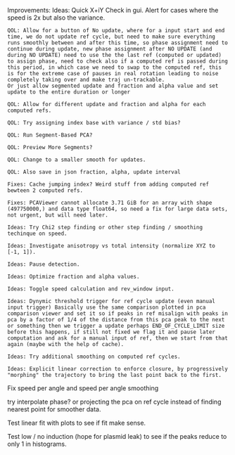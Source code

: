 Improvements:
    Ideas: Quick X+iY Check in gui. Alert for cases where the speed is 2x but also the variance.
    
    QOL: Allow for a button of No update, where for a input start and end time, we do not update ref cycle, but need to make sure everything runs smoothly between and after this time, so phase assignment need to continue during update, new phase assignment after NO UPDATE (and during NO UPDATE) need to use the the last ref (computed or updated) to assign phase, need to check also if a computed ref is passed during this period, in which case we need to swap to the computed ref, this is for the extreme case of pauses in real rotation leading to noise completely taking over and make traj un-trackable.
    Or just allow segmented update and fraction and alpha value and set update to the entire duration or longer

    QOL: Allow for different update and fraction and alpha for each computed refs.

    QOL: Try assigning index base with variance / std bias?

    QOL: Run Segment-Based PCA?

    QOL: Preview More Segments?

    QOL: Change to a smaller smooth for updates.    

    QOL: Also save in json fraction, alpha, update interval

    Fixes: Cache jumping index? Weird stuff from adding computed ref bewteen 2 computed refs.

    Fixes: PCAViewer cannot allocate 3.71 GiB for an array with shape (497750000,) and data type float64, so need a fix for large data sets, not urgent, but will need later.

    Ideas: Try Chi2 step finding or other step finding / smoothing techinque on speed.

    Ideas: Investigate anisotropy vs total intensity (normalize XYZ to [-1, 1]).

    Ideas: Pause detection.

    Ideas: Optimize fraction and alpha values.

    Ideas: Toggle speed calculation and rev_window input.

    Ideas: Dynymic threshold trigger for ref cycle update (even manual input trigger) Basically use the same comparison plotted in pca comparison viewer and set it so if peaks in ref misalign with peaks in pca by a factor of 1/4 of the distance from this pca peak to the next or something then we trigger a update perhaps END_OF_CYCLE_LIMIT size before this happens, if still not fixed we flag it and pause later computation and ask for a manual input of ref, then we start from that again (maybe with the help of cache).

    Ideas: Try additional smoothing on computed ref cycles.

    Ideas: Explicit linear correction to enforce closure, by progressively "morphing" the trajectory to bring the last point back to the first.


Fix speed per angle and speed per angle smoothing

try interpolate phase? or projecting the pca on ref cycle instead of finding nearest point for smoother data.

Test linear fit with plots to see if fit make sense.

Test low / no induction (hope for plasmid leak) to see if the peaks reduce to only 1 in histograms.
